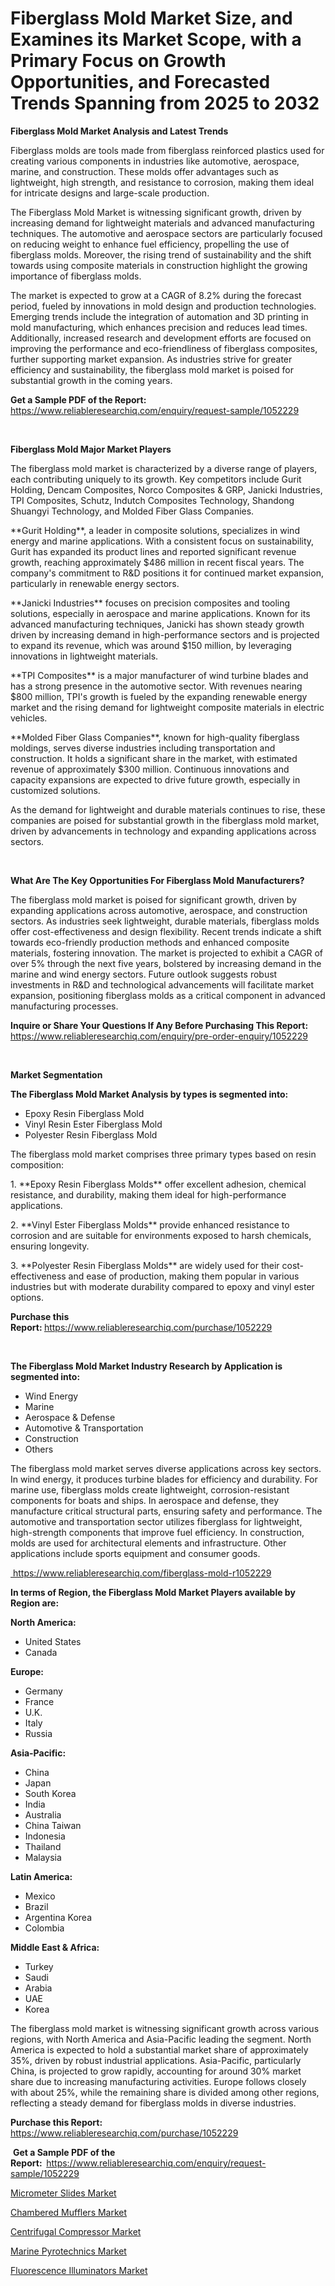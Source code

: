 <p><h1>Fiberglass Mold Market Size, and Examines its Market Scope, with a Primary Focus on Growth Opportunities, and Forecasted Trends Spanning from 2025 to 2032</h1></p><p><strong>Fiberglass Mold Market Analysis and Latest Trends</strong></p>
<p><p>Fiberglass molds are tools made from fiberglass reinforced plastics used for creating various components in industries like automotive, aerospace, marine, and construction. These molds offer advantages such as lightweight, high strength, and resistance to corrosion, making them ideal for intricate designs and large-scale production.</p><p>The Fiberglass Mold Market is witnessing significant growth, driven by increasing demand for lightweight materials and advanced manufacturing techniques. The automotive and aerospace sectors are particularly focused on reducing weight to enhance fuel efficiency, propelling the use of fiberglass molds. Moreover, the rising trend of sustainability and the shift towards using composite materials in construction highlight the growing importance of fiberglass molds.</p><p>The market is expected to grow at a CAGR of 8.2% during the forecast period, fueled by innovations in mold design and production technologies. Emerging trends include the integration of automation and 3D printing in mold manufacturing, which enhances precision and reduces lead times. Additionally, increased research and development efforts are focused on improving the performance and eco-friendliness of fiberglass composites, further supporting market expansion. As industries strive for greater efficiency and sustainability, the fiberglass mold market is poised for substantial growth in the coming years.</p></p>
<p><strong>Get a Sample PDF of the Report:&nbsp;</strong> <a href="https://www.reliableresearchiq.com/enquiry/request-sample/1052229?utm_campaign=1123&utm_medium=2&utm_source=Github&utm_content=ia&utm_term=19022025&utm_id=fiberglass-mold">https://www.reliableresearchiq.com/enquiry/request-sample/1052229</a></p>
<p>&nbsp;</p>
<p><strong>Fiberglass Mold Major Market Players</strong></p>
<p><p>The fiberglass mold market is characterized by a diverse range of players, each contributing uniquely to its growth. Key competitors include Gurit Holding, Dencam Composites, Norco Composites & GRP, Janicki Industries, TPI Composites, Schutz, Indutch Composites Technology, Shandong Shuangyi Technology, and Molded Fiber Glass Companies.</p><p>**Gurit Holding**, a leader in composite solutions, specializes in wind energy and marine applications. With a consistent focus on sustainability, Gurit has expanded its product lines and reported significant revenue growth, reaching approximately $486 million in recent fiscal years. The company's commitment to R&D positions it for continued market expansion, particularly in renewable energy sectors.</p><p>**Janicki Industries** focuses on precision composites and tooling solutions, especially in aerospace and marine applications. Known for its advanced manufacturing techniques, Janicki has shown steady growth driven by increasing demand in high-performance sectors and is projected to expand its revenue, which was around $150 million, by leveraging innovations in lightweight materials.</p><p>**TPI Composites** is a major manufacturer of wind turbine blades and has a strong presence in the automotive sector. With revenues nearing $800 million, TPI's growth is fueled by the expanding renewable energy market and the rising demand for lightweight composite materials in electric vehicles.</p><p>**Molded Fiber Glass Companies**, known for high-quality fiberglass moldings, serves diverse industries including transportation and construction. It holds a significant share in the market, with estimated revenue of approximately $300 million. Continuous innovations and capacity expansions are expected to drive future growth, especially in customized solutions.</p><p>As the demand for lightweight and durable materials continues to rise, these companies are poised for substantial growth in the fiberglass mold market, driven by advancements in technology and expanding applications across sectors.</p></p>
<p>&nbsp;</p>
<p><strong>What Are The Key Opportunities For Fiberglass Mold Manufacturers?</strong></p>
<p><p>The fiberglass mold market is poised for significant growth, driven by expanding applications across automotive, aerospace, and construction sectors. As industries seek lightweight, durable materials, fiberglass molds offer cost-effectiveness and design flexibility. Recent trends indicate a shift towards eco-friendly production methods and enhanced composite materials, fostering innovation. The market is projected to exhibit a CAGR of over 5% through the next five years, bolstered by increasing demand in the marine and wind energy sectors. Future outlook suggests robust investments in R&D and technological advancements will facilitate market expansion, positioning fiberglass molds as a critical component in advanced manufacturing processes.</p></p>
<p><strong>Inquire or Share Your Questions If Any Before Purchasing This Report:</strong> <a href="https://www.reliableresearchiq.com/enquiry/pre-order-enquiry/1052229?utm_campaign=1123&utm_medium=2&utm_source=Github&utm_content=ia&utm_term=19022025&utm_id=fiberglass-mold">https://www.reliableresearchiq.com/enquiry/pre-order-enquiry/1052229</a></p>
<p>&nbsp;</p>
<p><strong>Market Segmentation</strong></p>
<p><strong>The Fiberglass Mold Market Analysis by types is segmented into:</strong></p>
<p><ul><li>Epoxy Resin Fiberglass Mold</li><li>Vinyl Resin Ester Fiberglass Mold</li><li>Polyester Resin Fiberglass Mold</li></ul></p>
<p><p>The fiberglass mold market comprises three primary types based on resin composition: </p><p>1. **Epoxy Resin Fiberglass Molds** offer excellent adhesion, chemical resistance, and durability, making them ideal for high-performance applications.</p><p>2. **Vinyl Ester Fiberglass Molds** provide enhanced resistance to corrosion and are suitable for environments exposed to harsh chemicals, ensuring longevity.</p><p>3. **Polyester Resin Fiberglass Molds** are widely used for their cost-effectiveness and ease of production, making them popular in various industries but with moderate durability compared to epoxy and vinyl ester options.</p></p>
<p><strong>Purchase this Report:&nbsp;</strong><a href="https://www.reliableresearchiq.com/purchase/1052229?utm_campaign=1123&utm_medium=2&utm_source=Github&utm_content=ia&utm_term=19022025&utm_id=fiberglass-mold">https://www.reliableresearchiq.com/purchase/1052229</a></p>
<p>&nbsp;</p>
<p><strong>The Fiberglass Mold Market Industry Research by Application is segmented into:</strong></p>
<p><ul><li>Wind Energy</li><li>Marine</li><li>Aerospace & Defense</li><li>Automotive & Transportation</li><li>Construction</li><li>Others</li></ul></p>
<p><p>The fiberglass mold market serves diverse applications across key sectors. In wind energy, it produces turbine blades for efficiency and durability. For marine use, fiberglass molds create lightweight, corrosion-resistant components for boats and ships. In aerospace and defense, they manufacture critical structural parts, ensuring safety and performance. The automotive and transportation sector utilizes fiberglass for lightweight, high-strength components that improve fuel efficiency. In construction, molds are used for architectural elements and infrastructure. Other applications include sports equipment and consumer goods.</p></p>
<p><a href="https://www.reliableresearchiq.com/fiberglass-mold-r1052229?utm_campaign=1123&utm_medium=2&utm_source=Github&utm_content=ia&utm_term=19022025&utm_id=fiberglass-mold">&nbsp;https://www.reliableresearchiq.com/fiberglass-mold-r1052229</a></p>
<p><strong>In terms of Region, the Fiberglass Mold Market Players available by Region are:</strong></p>
<p>
    <p> <strong> North America: </strong>
        <ul>
            <li>United States</li>
            <li>Canada</li>
        </ul>
        </p> 
    <p> <strong> Europe: </strong>
        <ul>
            <li>Germany</li>
            <li>France</li>
            <li>U.K.</li>
            <li>Italy</li>
            <li>Russia</li>
        </ul>
        </p> 
    <p> <strong> Asia-Pacific: </strong>
        <ul>
            <li>China</li>
            <li>Japan</li>
            <li>South Korea</li>
            <li>India</li>
            <li>Australia</li>
            <li>China Taiwan</li>
            <li>Indonesia</li>
            <li>Thailand</li>
            <li>Malaysia</li>
        </ul>
        </p> 
    <p> <strong> Latin America: </strong>
        <ul>
            <li>Mexico</li>
            <li>Brazil</li>
            <li>Argentina Korea</li>
            <li>Colombia</li>
        </ul>
        </p> 
    <p> <strong> Middle East & Africa: </strong>
        <ul>
            <li>Turkey</li>
            <li>Saudi</li>
            <li>Arabia</li>
            <li>UAE</li>
            <li>Korea</li>
        </ul>
    </p>
    </p>
<p><p>The fiberglass mold market is witnessing significant growth across various regions, with North America and Asia-Pacific leading the segment. North America is expected to hold a substantial market share of approximately 35%, driven by robust industrial applications. Asia-Pacific, particularly China, is projected to grow rapidly, accounting for around 30% market share due to increasing manufacturing activities. Europe follows closely with about 25%, while the remaining share is divided among other regions, reflecting a steady demand for fiberglass molds in diverse industries.</p></p>
<p><strong>Purchase this Report: </strong><a href="https://www.reliableresearchiq.com/purchase/1052229?utm_campaign=1123&utm_medium=2&utm_source=Github&utm_content=ia&utm_term=19022025&utm_id=fiberglass-mold">https://www.reliableresearchiq.com/purchase/1052229</a></p>
<p>&nbsp;<strong>Get a Sample PDF of the Report:&nbsp;&nbsp;</strong><a href="https://www.reliableresearchiq.com/enquiry/request-sample/1052229?utm_campaign=1123&utm_medium=2&utm_source=Github&utm_content=ia&utm_term=19022025&utm_id=fiberglass-mold">https://www.reliableresearchiq.com/enquiry/request-sample/1052229</a></p>
<p><strong></strong></p>
<p><p><a href="https://github.com/awtryooleycp/Market-Research-Report-List-1/blob/main/micrometer-slides-market.md?utm_campaign=1123&utm_medium=2&utm_source=Github&utm_content=ia&utm_term=19022025&utm_id=fiberglass-mold">Micrometer Slides Market</a></p><p><a href="https://github.com/shamyzinniwl/Market-Research-Report-List-1/blob/main/chambered-mufflers-market.md?utm_campaign=1123&utm_medium=2&utm_source=Github&utm_content=ia&utm_term=19022025&utm_id=fiberglass-mold">Chambered Mufflers Market</a></p><p><a href="https://github.com/iousefzuzic/Market-Research-Report-List-1/blob/main/centrifugal-compressor-market.md?utm_campaign=1123&utm_medium=2&utm_source=Github&utm_content=ia&utm_term=19022025&utm_id=fiberglass-mold">Centrifugal Compressor Market</a></p><p><a href="https://github.com/kenecezuena8/Market-Research-Report-List-1/blob/main/marine-pyrotechnics-market.md?utm_campaign=1123&utm_medium=2&utm_source=Github&utm_content=ia&utm_term=19022025&utm_id=fiberglass-mold">Marine Pyrotechnics Market</a></p><p><a href="https://github.com/kalsirollija/Market-Research-Report-List-1/blob/main/fluorescence-illuminators-market.md?utm_campaign=1123&utm_medium=2&utm_source=Github&utm_content=ia&utm_term=19022025&utm_id=fiberglass-mold">Fluorescence Illuminators Market</a></p></p>